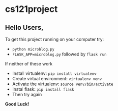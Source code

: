 # cs121project

## Hello Users,

To get this project running on your computer try:
- `python microblog.py`
- `FLASK_APP=microblog.py` followed by `flask run`

If neither of these work
- Install virtualenv: `pip install virtualenv`
- Create  virtual environment: `virtualenv venv`
- Activate the virtualenv: `source venv/bin/activate`
- Instal flask: `pip install flask`
- Then try again

**Good Luck!**

